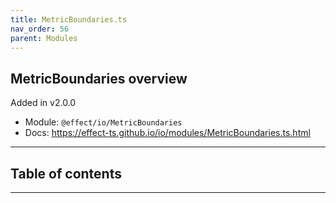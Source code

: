 ```yaml
---
title: MetricBoundaries.ts
nav_order: 56
parent: Modules
---
```


## MetricBoundaries overview

Added in v2.0.0

- Module: `@effect/io/MetricBoundaries`
- Docs: https://effect-ts.github.io/io/modules/MetricBoundaries.ts.html

---

<h2 class="text-delta">Table of contents</h2>

---
